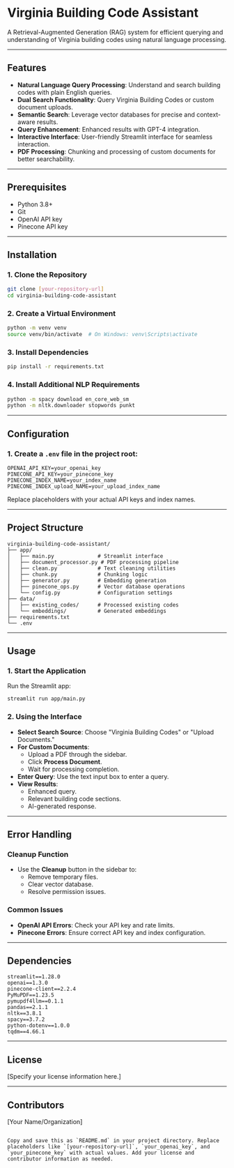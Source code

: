 
# Virginia Building Code Assistant

A Retrieval-Augmented Generation (RAG) system for efficient querying and understanding of Virginia building codes using natural language processing.

---

## Features
- **Natural Language Query Processing**: Understand and search building codes with plain English queries.
- **Dual Search Functionality**: Query Virginia Building Codes or custom document uploads.
- **Semantic Search**: Leverage vector databases for precise and context-aware results.
- **Query Enhancement**: Enhanced results with GPT-4 integration.
- **Interactive Interface**: User-friendly Streamlit interface for seamless interaction.
- **PDF Processing**: Chunking and processing of custom documents for better searchability.

---

## Prerequisites
- Python 3.8+
- Git
- OpenAI API key
- Pinecone API key

---

## Installation

### 1. Clone the Repository
```bash
git clone [your-repository-url]
cd virginia-building-code-assistant
```

### 2. Create a Virtual Environment
```bash
python -m venv venv
source venv/bin/activate  # On Windows: venv\Scripts\activate
```

### 3. Install Dependencies
```bash
pip install -r requirements.txt
```

### 4. Install Additional NLP Requirements
```bash
python -m spacy download en_core_web_sm
python -m nltk.downloader stopwords punkt
```

---

## Configuration

### 1. Create a `.env` file in the project root:
```env
OPENAI_API_KEY=your_openai_key
PINECONE_API_KEY=your_pinecone_key
PINECONE_INDEX_NAME=your_index_name
PINECONE_INDEX_upload_NAME=your_upload_index_name
```

Replace placeholders with your actual API keys and index names.

---

## Project Structure
```
virginia-building-code-assistant/
├── app/
│   ├── main.py              # Streamlit interface
│   ├── document_processor.py # PDF processing pipeline
│   ├── clean.py             # Text cleaning utilities
│   ├── chunk.py             # Chunking logic
│   ├── generator.py         # Embedding generation
│   ├── pinecone_ops.py      # Vector database operations
│   └── config.py            # Configuration settings
├── data/
│   ├── existing_codes/      # Processed existing codes
│   └── embeddings/          # Generated embeddings
├── requirements.txt
└── .env
```

---

## Usage

### 1. Start the Application
Run the Streamlit app:
```bash
streamlit run app/main.py
```

### 2. Using the Interface
- **Select Search Source**: Choose "Virginia Building Codes" or "Upload Documents."
- **For Custom Documents**:
  - Upload a PDF through the sidebar.
  - Click **Process Document**.
  - Wait for processing completion.
- **Enter Query**: Use the text input box to enter a query.
- **View Results**:
  - Enhanced query.
  - Relevant building code sections.
  - AI-generated response.

---

## Error Handling

### Cleanup Function
- Use the **Cleanup** button in the sidebar to:
  - Remove temporary files.
  - Clear vector database.
  - Resolve permission issues.

### Common Issues
- **OpenAI API Errors**: Check your API key and rate limits.
- **Pinecone Errors**: Ensure correct API key and index configuration.

---

## Dependencies
```text
streamlit==1.28.0
openai==1.3.0
pinecone-client==2.2.4
PyMuPDF==1.23.5
pymupdf4llm==0.1.1
pandas==2.1.1
nltk==3.8.1
spacy==3.7.2
python-dotenv==1.0.0
tqdm==4.66.1
```

---

## License
[Specify your license information here.]

---

## Contributors
[Your Name/Organization]
```

Copy and save this as `README.md` in your project directory. Replace placeholders like `[your-repository-url]`, `your_openai_key`, and `your_pinecone_key` with actual values. Add your license and contributor information as needed.
